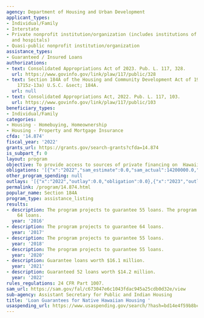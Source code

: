 ```yaml
---
agency: Department of Housing and Urban Development
applicant_types:
- Individual/Family
- Interstate
- Private nonprofit institution/organization (includes institutions of higher education
  and hospitals)
- Quasi-public nonprofit institution/organization
assistance_types:
- Guaranteed / Insured Loans
authorizations:
- text: Consolidated Appropriations Act of 2023. Pub. L. 117, 328.
  url: https://www.govinfo.gov/link/plaw/117/public/328
- text: Section 184A of the Housing and Community Development Act of 1992 (12 U.S.C.
    1715z-13a) U.S.C. &sect; 184A.
  url: null
- text: Consolidated Appropriations Act, 2022. Pub. L. 117, 103.
  url: https://www.govinfo.gov/link/plaw/117/public/103
beneficiary_types:
- Individual/Family
categories:
- Housing - Homebuying, Homeownership
- Housing - Property and Mortgage Insurance
cfda: '14.874'
fiscal_year: '2022'
grants_url: https://grants.gov/search-grants?cfda=14.874
is_subpart_f: 0
layout: program
objective: To provide access to sources of private financing on  Hawaiian home lands.
obligations: '[{"x":"2022","sam_estimate":0.0,"sam_actual":14200000.0,"usa_spending_actual":0.0},{"x":"2023","sam_estimate":16400000.0,"sam_actual":0.0,"usa_spending_actual":0.0},{"x":"2024","sam_estimate":15800000.0,"sam_actual":0.0,"usa_spending_actual":0.0}]'
other_program_spending: null
outlays: '[{"x":"2022","outlay":0.0,"obligation":0.0},{"x":"2023","outlay":0.0,"obligation":0.0},{"x":"2024","outlay":0.0,"obligation":0.0}]'
permalink: /program/14.874.html
popular_name: Section 184A
program_type: assistance_listing
results:
- description: The program projects to guarantee 55 loans. The program guaranteed
    64 loans.
  year: '2016'
- description: The program projects to guarantee 64 loans.
  year: '2017'
- description: The program projects to guarantee 55 loans.
  year: '2018'
- description: The program projects to guarantee 55 loans.
  year: '2020'
- description: Guarantee loans worth $16.1 million.
  year: '2021'
- description: Guaranteed 52 loans worth $14.2 million.
  year: '2022'
rules_regulations: 24 CFR Part 1007.
sam_url: https://sam.gov/fal/c673047e6c1043fdac945a25cdb0d32e/view
sub-agency: Assistant Secretary for Public and Indian Housing
title: 'Loan Guarantees for Native Hawaiian Housing '
usaspending_url: https://www.usaspending.gov/search/?hash=bd14e4f59b8bcee0a49c88bef8961ed1
---
```

